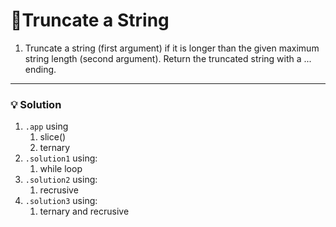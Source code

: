 # 📝Truncate a String

1. Truncate a string (first argument) if it is longer than the given maximum string length (second argument). Return the truncated string with a ... ending.


---

### 💡 Solution
1. `.app` using 
   1. slice()
   2. ternary
2. `.solution1` using:
   1. while loop
3. `.solution2` using:
   1. recrusive
4. `.solution3` using:
   1. ternary and recrusive
